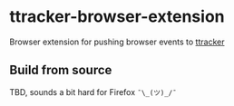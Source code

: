 # ttracker-browser-extension
Browser extension for pushing browser events to [ttracker](https://github.com/hwang381/ttracker)

## Build from source
TBD, sounds a bit hard for Firefox `¯\_(ツ)_/¯`
